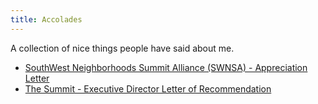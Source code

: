 ```yaml
---
title: Accolades
---
```


A collection of nice things people have said about me.
* [SouthWest Neighborhoods Summit Alliance (SWNSA) - Appreciation Letter](https://drive.google.com/open\?id=1ZevuGzO1lsSES2-rmoyPvBj_SnOgzBxE)
* [The Summit - Executive Director Letter of Recommendation](https://drive.google.com/open?id=1AHTJCH0V3AJK3A7mPgcdXhLUGs4bJaiu)